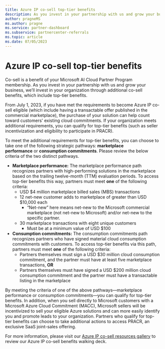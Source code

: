```yaml
---
title: Azure IP co-sell top-tier benefits
description: As you invest in your partnership with us and grow your business, we’ll invest in your organization through additional co-sell benefits, which include top-tier benefits.
author: pragneMS
ms.author: pragne
ms.service: partner-dashboard
ms.subservice: partnercenter-referrals
ms.topic: article
ms.date: 07/05/2023
---
```


# Azure IP co-sell top-tier benefits

Co-sell is a benefit of your Microsoft AI Cloud Partner Program membership. As you invest in your partnership with us and grow your business, we’ll invest in your organization through additional co-sell benefits, which include top-tier benefits.

From July 1, 2023, if you have met the requirements to become Azure IP co-sell eligible (which include having a transactable offer published in the commercial marketplace), the purchase of your solution can help count toward customers' existing cloud commitments. If your organization meets additional requirements, you can qualify for top-tier benefits (such as seller incentivization and eligibility to participate in PRACR).

To meet the additional requirements for top-tier benefits, you can choose to take one of the following strategic pathways: **marketplace performance** or **consumption commitments**. Please review the below criteria of the two distinct pathways.

- **Marketplace performance:** The marketplace performance path recognizes partners with high-performing solutions in the marketplace based on the trailing twelve-month (TTM) evaluation periods. To access top-tier benefits this way, partners must meet **one** of the following criteria:
  - USD $4 million marketplace billed sales (MBS) transactions
  - 12 net-new customer adds to marketplace of greater than USD $10,000 each
    - “Net-new” here means net-new to the Microsoft commercial marketplace (not net-new to Microsoft) and/or net-new to the specific partner.
  - 30 marketplace transactions with eight unique customers
    -  Must be at a minimum value of USD $100
- **Consumption commitments:** The consumption commitments path recognizes partners who have signed material cloud consumption commitments with customers. To access top-tier benefits via this path, partners must meet **one** of the following criteria:
  - Partners themselves must sign a USD $30 million cloud consumption commitment, and the partner must have at least five marketplace transactions, **OR**
  - Partners themselves must have signed a USD $200 million cloud consumption commitment and the partner must have a transactable listing in the marketplace

By meeting the criteria of one of the above pathways—marketplace performance or consumption commitments—you can qualify for top-tier benefits. In addition, when you sell directly to Microsoft customers with a Microsoft Azure Cloud Commitment (MACC), Microsoft sellers will be incentivized to sell your eligible Azure solutions and can more easily identify you and promote leads to your organization. Partners who qualify for top-tier benefits can choose to take additional actions to access PRACR, an exclusive SaaS joint-sales offering. 

For more information, please visit our [Azure IP co-sell resources gallery](https://aka.ms/azureipcosellresources) to review our Azure IP co-sell benefits walking deck. 
